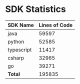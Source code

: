 # SDK Statistics

| SDK Name | Lines of Code |
| -------- | ------------- |
| java | 59597 |
| python | 52585 |
| typescript | 11417 |
| csharp | 32965 |
| go | 39271 |
| **Total** | 195835 |
